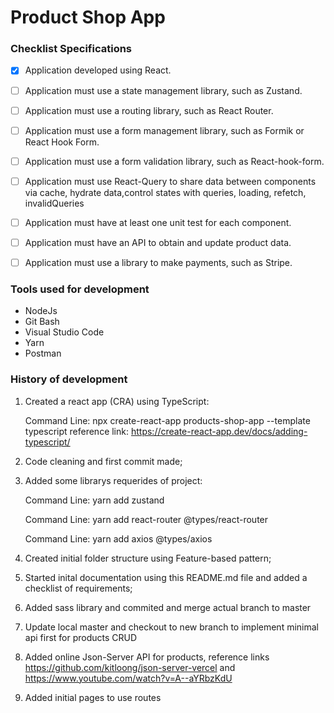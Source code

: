 # Product Shop App

### Checklist Specifications

- [X] Application developed using React.

- [ ] Application must use a state management library, such as Zustand.

- [ ] Application must use a routing library, such as React Router.

- [ ] Application must use a form management library, such as Formik or React Hook Form.

- [ ] Application must use a form validation library, such as React-hook-form.

- [ ] Application must use React-Query to share data between components via cache, hydrate data,control states with queries, loading, refetch, invalidQueries

- [ ] Application must have at least one unit test for each component.

- [ ] Application must have an API to obtain and update product data.

- [ ] Application must use a library to make payments, such as Stripe.

### Tools used for development

- NodeJs
- Git Bash
- Visual Studio Code
- Yarn
- Postman

### History of development

1) Created a react app (CRA) using TypeScript:

    Command Line: npx create-react-app products-shop-app --template typescript
    reference link: <https://create-react-app.dev/docs/adding-typescript/>

2) Code cleaning and first commit made;

3) Added some librarys requerides of project:

    Command Line:  yarn add zustand

    Command Line: yarn add react-router @types/react-router

    Command Line: yarn add axios @types/axios

4) Created initial folder structure using Feature-based pattern;

5) Started inital documentation using this README.md file and added a checklist of requirements;

6) Added sass library and commited and merge actual branch to master

7) Update local master and checkout to new branch to implement minimal api first for products CRUD

8) Added online Json-Server API for products, reference links   <https://github.com/kitloong/json-server-vercel> and <https://www.youtube.com/watch?v=A--aYRbzKdU>

9) Added initial pages to use routes 